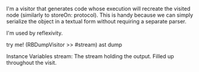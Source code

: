 I'm a visitor that generates code whose execution will recreate the visited node (similarly to storeOn: protocol).
This is handy because we can simply serialize the object in a textual form without requiring a separate parser.

I'm used by reflexivity.

try me! 
(RBDumpVisitor >> #stream) ast dump

Instance Variables
	stream:		<Object>		The stream holding the output. Filled up throughout the visit.

